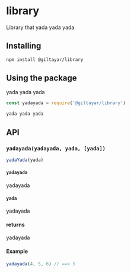 # library

Library that yada yada yada.

## Installing

```sh
npm install @giltayar/library
```

## Using the package

yada yada yada

```js
const yadayada = require('@giltayar/library')

yada yada yada
```

## API

### `yadayada(yadayada, yada, [yada])`

```js
yadaYada(yada)
```

#### `yadayada`

yadayada

#### `yada`

yadayada

#### returns

yadayada

#### Example

```js
yadayada(4, 5, 6) // ==> 5
```
